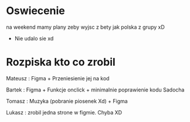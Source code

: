 # Oswiecenie
na weekend mamy plany zeby wyjsc z bety jak polska z grupy xD
- Nie udalo sie xd

# Rozpiska kto co zrobil

Mateusz : Figma + Przeniesienie jej na kod

Bartek : Figma + Funkcje onclick + minimalnie poprawienie kodu Sadocha

Tomasz : Muzyka (pobranie piosenek Xd) + Figma

Lukasz : zrobil jedna strone w figmie. Chyba XD
